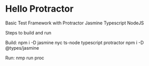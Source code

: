 # Hello Protractor
Basic Test Framework with Protractor Jasmine Typescript NodeJS

Steps to build and run

Build:
npm i -D jasmine nyc ts-node typescript protractor
npm i -D @types/jasmine

Run:
nmp run proc

